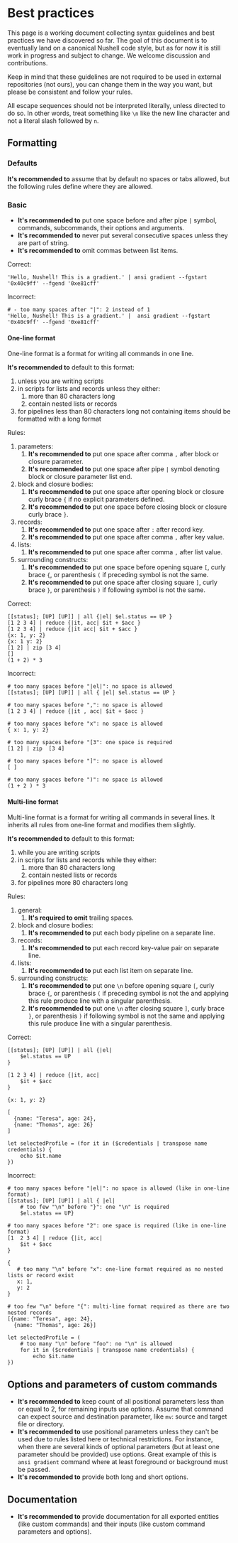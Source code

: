 # Best practices

This page is a working document collecting syntax guidelines and best practices we have discovered so far.
The goal of this document is to eventually land on a canonical Nushell code style, but as for now it is still work in
progress and subject to change. We welcome discussion and contributions.

Keep in mind that these guidelines are not required to be used in external repositories (not ours), you can change them in the
way you want, but please be consistent and follow your rules.

All escape sequences should not be interpreted literally, unless directed to do so. In other words,
treat something like `\n` like the new line character and not a literal slash followed by `n`.

## Formatting

### Defaults

**It's recommended to** assume that by default no spaces or tabs allowed, but the following rules define where they are allowed.

### Basic

- **It's recommended to** put one space before and after pipe `|` symbol, commands, subcommands, their options and arguments.
- **It's recommended to** never put several consecutive spaces unless they are part of string.
- **It's recommended to** omit commas between list items.

Correct:

```nu
'Hello, Nushell! This is a gradient.' | ansi gradient --fgstart '0x40c9ff' --fgend '0xe81cff'
```

Incorrect:

```nu
# - too many spaces after "|": 2 instead of 1
'Hello, Nushell! This is a gradient.' |  ansi gradient --fgstart '0x40c9ff' --fgend '0xe81cff'
```

#### One-line format

One-line format is a format for writing all commands in one line.

**It's recommended to** default to this format:

1. unless you are writing scripts
2. in scripts for lists and records unless they either:
   1. more than 80 characters long
   2. contain nested lists or records
3. for pipelines less than 80 characters long not containing items should be formatted with
   a long format

Rules:

1. parameters:
   1. **It's recommended to** put one space after comma `,` after block or closure parameter.
   2. **It's recommended to** put one space after pipe `|` symbol denoting block or closure parameter list end.
2. block and closure bodies:
   1. **It's recommended to** put one space after opening block or closure curly brace `{` if no explicit parameters defined.
   2. **It's recommended to** put one space before closing block or closure curly brace `}`.
3. records:
   1. **It's recommended to** put one space after `:` after record key.
   2. **It's recommended to** put one space after comma `,` after key value.
4. lists:
   1. **It's recommended to** put one space after comma `,` after list value.
5. surrounding constructs:
   1. **It's recommended to** put one space before opening square `[`, curly brace `{`, or parenthesis `(` if preceding symbol is not the same.
   2. **It's recommended to** put one space after closing square `]`, curly brace `}`, or parenthesis `)` if following symbol is not the same.

Correct:

```nu
[[status]; [UP] [UP]] | all {|el| $el.status == UP }
[1 2 3 4] | reduce {|it, acc| $it + $acc }
[1 2 3 4] | reduce {|it acc| $it + $acc }
{x: 1, y: 2}
{x: 1 y: 2}
[1 2] | zip [3 4]
[]
(1 + 2) * 3
```

Incorrect:

```nu
# too many spaces before "|el|": no space is allowed
[[status]; [UP] [UP]] | all { |el| $el.status == UP }

# too many spaces before ",": no space is allowed
[1 2 3 4] | reduce {|it , acc| $it + $acc }

# too many spaces before "x": no space is allowed
{ x: 1, y: 2}

# too many spaces before "[3": one space is required
[1 2] | zip  [3 4]

# too many spaces before "]": no space is allowed
[ ]

# too many spaces before ")": no space is allowed
(1 + 2 ) * 3
```

#### Multi-line format

Multi-line format is a format for writing all commands in several lines. It inherits all rules from one-line format
and modifies them slightly.

**It's recommended to** default to this format:

1. while you are writing scripts
2. in scripts for lists and records while they either:
   1. more than 80 characters long
   2. contain nested lists or records
3. for pipelines more 80 characters long

Rules:

1. general:
   1. **It's required to omit** trailing spaces.
2. block and closure bodies:
   1. **It's recommended to** put each body pipeline on a separate line.
3. records:
   1. **It's recommended to** put each record key-value pair on separate line.
4. lists:
   1. **It's recommended to** put each list item on separate line.
5. surrounding constructs:
   1. **It's recommended to** put one `\n` before opening square `[`, curly brace `{`, or parenthesis `(` if preceding symbol is not the and applying this rule produce line with a singular parenthesis.
   2. **It's recommended to** put one `\n` after closing square `]`, curly brace `}`, or parenthesis `)` if following symbol is not the same and applying this rule produce line with a singular parenthesis.

Correct:

```nu
[[status]; [UP] [UP]] | all {|el|
    $el.status == UP
}

[1 2 3 4] | reduce {|it, acc|
    $it + $acc
}

{x: 1, y: 2}

[
  {name: "Teresa", age: 24},
  {name: "Thomas", age: 26}
]

let selectedProfile = (for it in ($credentials | transpose name credentials) {
    echo $it.name
})
```

Incorrect:

```nu
# too many spaces before "|el|": no space is allowed (like in one-line format)
[[status]; [UP] [UP]] | all { |el|
    # too few "\n" before "}": one "\n" is required
    $el.status == UP}

# too many spaces before "2": one space is required (like in one-line format)
[1  2 3 4] | reduce {|it, acc|
    $it + $acc
}

{
   # too many "\n" before "x": one-line format required as no nested lists or record exist
   x: 1,
   y: 2
}

# too few "\n" before "{": multi-line format required as there are two nested records
[{name: "Teresa", age: 24},
  {name: "Thomas", age: 26}]

let selectedProfile = (
    # too many "\n" before "foo": no "\n" is allowed
    for it in ($credentials | transpose name credentials) {
        echo $it.name
})
```

## Options and parameters of custom commands

- **It's recommended to** keep count of all positional parameters less than or equal to 2, for remaining inputs use options. Assume that command can expect source and destination parameter, like `mv`: source and target file or directory.
- **It's recommended to** use positional parameters unless they can't be used due to rules listed here or technical restrictions.
  For instance, when there are several kinds of optional parameters (but at least one parameter should be provided)
  use options. Great example of this is `ansi gradient` command where at least foreground or background must be passed.
- **It's recommended to** provide both long and short options.

## Documentation

- **It's recommended to** provide documentation for all exported entities (like custom commands) and their
  inputs (like custom command parameters and options).
